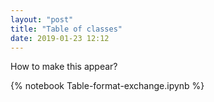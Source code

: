 ```yaml
---
layout: "post"
title: "Table of classes"
date: 2019-01-23 12:12
---
```

How to make this appear?

{% notebook  Table-format-exchange.ipynb %}
